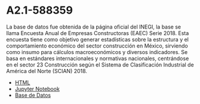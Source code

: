 # A2.1-588359


La base de datos fue obtenida de la página oficial del INEGI, la base se llama Encuesta Anual de Empresas Constructoras (EAEC) Serie 2018. Esta encuesta tiene como objetivo generar estadísticas sobre la estructura y el comportamiento económico del sector construcción en México, sirviendo como insumo para cálculos macroeconómicos y diversos indicadores. Se basa en estándares internacionales y normativas nacionales, centrándose en el sector 23 Construcción según el Sistema de Clasificación Industrial de América del Norte (SCIAN) 2018.


- [HTML](./A2.1_588359.html)
- [Jupyter Notebook](./A2.1_588359.ipynb)
- [Base de Datos](./A1.6_Tiempo_de_Entrega.csv)
